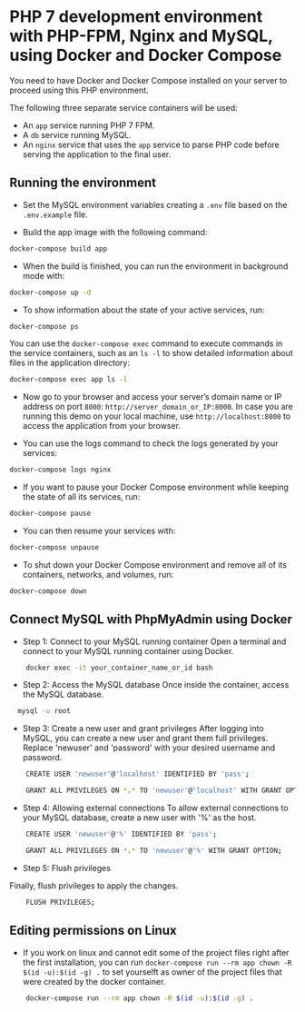 # PHP 7 development environment with PHP-FPM, Nginx and MySQL, using Docker and Docker Compose

You need to have Docker and Docker Compose installed on your server to proceed using this PHP environment.

The following three separate service containers will be used:

- An `app` service running PHP 7 FPM.
- A `db` service running MySQL.
- An `nginx` service that uses the `app` service to parse PHP code before serving the application to the final user.

## Running the environment

- Set the MySQL environment variables creating a `.env` file based on the `.env.example` file.

- Build the app image with the following command:

```bash
docker-compose build app
```

- When the build is finished, you can run the environment in background mode with:

```bash
docker-compose up -d
```

- To show information about the state of your active services, run:

```bash
docker-compose ps
```

You can use the `docker-compose exec` command to execute commands in the service containers, such as an `ls -l` to show detailed information about files in the application directory:

```bash
docker-compose exec app ls -l
```

- Now go to your browser and access your server’s domain name or IP address on port `8000`: `http://server_domain_or_IP:8000`. In case you are running this demo on your local machine, use `http://localhost:8000` to access the application from your browser.

- You can use the logs command to check the logs generated by your services:

```bash
docker-compose logs nginx
```

- If you want to pause your Docker Compose environment while keeping the state of all its services, run:

```bash
docker-compose pause
```

- You can then resume your services with:

```bash
docker-compose unpause
```

- To shut down your Docker Compose environment and remove all of its containers, networks, and volumes, run:

```bash
docker-compose down
```

## Connect MySQL with PhpMyAdmin using Docker

- Step 1: Connect to your MySQL running container
  Open a terminal and connect to your MySQL running container using Docker.

```bash
    docker exec -it your_container_name_or_id bash
```

- Step 2: Access the MySQL database
  Once inside the container, access the MySQL database.

```bash
  mysql -u root
```

- Step 3: Create a new user and grant privileges
  After logging into MySQL, you can create a new user and grant them full privileges. Replace 'newuser' and 'password' with your desired username and password.

```bash
    CREATE USER 'newuser'@'localhost' IDENTIFIED BY 'pass';
```

```bash
    GRANT ALL PRIVILEGES ON *.* TO 'newuser'@'localhost' WITH GRANT OPTION;
```

- Step 4: Allowing external connections
  To allow external connections to your MySQL database, create a new user with '%' as the host.

```bash
    CREATE USER 'newuser'@'%' IDENTIFIED BY 'pass';
```

```bash
    GRANT ALL PRIVILEGES ON *.* TO 'newuser'@'%' WITH GRANT OPTION;
```

- Step 5: Flush privileges

Finally, flush privileges to apply the changes.

```bash
    FLUSH PRIVILEGES;
```
## Editing permissions on Linux

- If you work on linux and cannot edit some of the project files right after the first installation, you can run `docker-compose run --rm app chown -R $(id -u):$(id -g) .` to set yourselft as owner of the project files that were created by the docker container.

```bash
    docker-compose run --rm app chown -R $(id -u):$(id -g) . 
```
